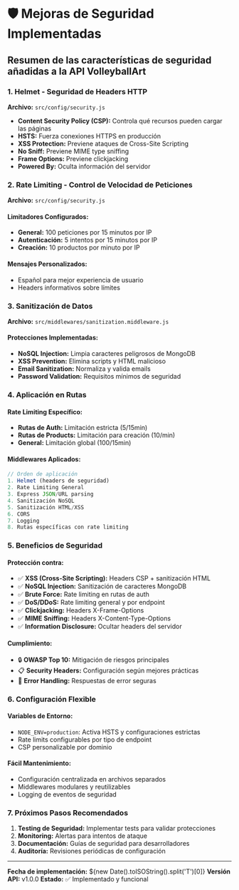 # 🛡️ Mejoras de Seguridad Implementadas

## Resumen de las características de seguridad añadidas a la API VolleyballArt

### 1. Helmet - Seguridad de Headers HTTP
**Archivo:** `src/config/security.js`

- **Content Security Policy (CSP):** Controla qué recursos pueden cargar las páginas
- **HSTS:** Fuerza conexiones HTTPS en producción  
- **XSS Protection:** Previene ataques de Cross-Site Scripting
- **No Sniff:** Previene MIME type sniffing
- **Frame Options:** Previene clickjacking
- **Powered By:** Oculta información del servidor

### 2. Rate Limiting - Control de Velocidad de Peticiones
**Archivo:** `src/config/security.js`

#### Limitadores Configurados:
- **General:** 100 peticiones por 15 minutos por IP
- **Autenticación:** 5 intentos por 15 minutos por IP
- **Creación:** 10 productos por minuto por IP

#### Mensajes Personalizados:
- Español para mejor experiencia de usuario
- Headers informativos sobre límites

### 3. Sanitización de Datos
**Archivo:** `src/middlewares/sanitization.middleware.js`

#### Protecciones Implementadas:
- **NoSQL Injection:** Limpia caracteres peligrosos de MongoDB
- **XSS Prevention:** Elimina scripts y HTML malicioso
- **Email Sanitization:** Normaliza y valida emails
- **Password Validation:** Requisitos mínimos de seguridad

### 4. Aplicación en Rutas

#### Rate Limiting Específico:
- **Rutas de Auth:** Limitación estricta (5/15min)
- **Rutas de Products:** Limitación para creación (10/min)
- **General:** Limitación global (100/15min)

#### Middlewares Aplicados:
```javascript
// Orden de aplicación
1. Helmet (headers de seguridad)
2. Rate Limiting General
3. Express JSON/URL parsing
4. Sanitización NoSQL
5. Sanitización HTML/XSS
6. CORS
7. Logging
8. Rutas específicas con rate limiting
```

### 5. Beneficios de Seguridad

#### Protección contra:
- ✅ **XSS (Cross-Site Scripting):** Headers CSP + sanitización HTML
- ✅ **NoSQL Injection:** Sanitización de caracteres MongoDB
- ✅ **Brute Force:** Rate limiting en rutas de auth
- ✅ **DoS/DDoS:** Rate limiting general y por endpoint
- ✅ **Clickjacking:** Headers X-Frame-Options
- ✅ **MIME Sniffing:** Headers X-Content-Type-Options
- ✅ **Information Disclosure:** Ocultar headers del servidor

#### Cumplimiento:
- 🔒 **OWASP Top 10:** Mitigación de riesgos principales
- 📋 **Security Headers:** Configuración según mejores prácticas
- 🚨 **Error Handling:** Respuestas de error seguras

### 6. Configuración Flexible

#### Variables de Entorno:
- `NODE_ENV=production`: Activa HSTS y configuraciones estrictas
- Rate limits configurables por tipo de endpoint
- CSP personalizable por dominio

#### Fácil Mantenimiento:
- Configuración centralizada en archivos separados
- Middlewares modulares y reutilizables
- Logging de eventos de seguridad

### 7. Próximos Pasos Recomendados

1. **Testing de Seguridad:** Implementar tests para validar protecciones
2. **Monitoring:** Alertas para intentos de ataque
3. **Documentación:** Guías de seguridad para desarrolladores
4. **Auditoría:** Revisiones periódicas de configuración

---

**Fecha de implementación:** ${new Date().toISOString().split('T')[0]}
**Versión API:** v1.0.0
**Estado:** ✅ Implementado y funcional
